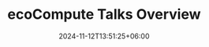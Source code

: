 ---
title: "ecoCompute Talks Overview"
date: 2024-11-12T13:51:25+06:00
draft: false
description: "Talks list for the ecoCompute Conference overview"
talk_year: "overview"
outdated: true
---